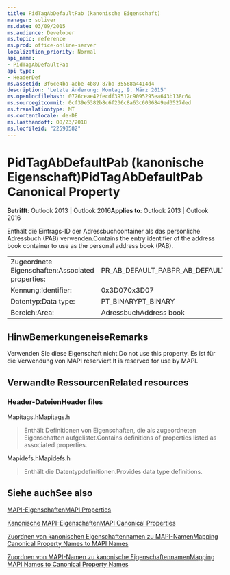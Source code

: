 ```yaml
---
title: PidTagAbDefaultPab (kanonische Eigenschaft)
manager: soliver
ms.date: 03/09/2015
ms.audience: Developer
ms.topic: reference
ms.prod: office-online-server
localization_priority: Normal
api_name:
- PidTagAbDefaultPab
api_type:
- HeaderDef
ms.assetid: 3f6ce4ba-aebe-4b89-87ba-35568a4414d4
description: 'Letzte Änderung: Montag, 9. März 2015'
ms.openlocfilehash: 0726ceae42fecdf39512c9095295ea643b138c64
ms.sourcegitcommit: 0cf39e5382b8c6f236c8a63c6036849ed3527ded
ms.translationtype: MT
ms.contentlocale: de-DE
ms.lasthandoff: 08/23/2018
ms.locfileid: "22590582"
---
```

# <a name="pidtagabdefaultpab-canonical-property"></a><span data-ttu-id="10ae6-103">PidTagAbDefaultPab (kanonische Eigenschaft)</span><span class="sxs-lookup"><span data-stu-id="10ae6-103">PidTagAbDefaultPab Canonical Property</span></span>

  
  
<span data-ttu-id="10ae6-104">**Betrifft**: Outlook 2013 | Outlook 2016</span><span class="sxs-lookup"><span data-stu-id="10ae6-104">**Applies to**: Outlook 2013 | Outlook 2016</span></span> 
  
<span data-ttu-id="10ae6-105">Enthält die Eintrags-ID der Adressbuchcontainer als das persönliche Adressbuch (PAB) verwenden.</span><span class="sxs-lookup"><span data-stu-id="10ae6-105">Contains the entry identifier of the address book container to use as the personal address book (PAB).</span></span> 
  
|||
|:-----|:-----|
|<span data-ttu-id="10ae6-106">Zugeordnete Eigenschaften:</span><span class="sxs-lookup"><span data-stu-id="10ae6-106">Associated properties:</span></span>  <br/> |<span data-ttu-id="10ae6-107">PR_AB_DEFAULT_PAB</span><span class="sxs-lookup"><span data-stu-id="10ae6-107">PR_AB_DEFAULT_PAB</span></span>  <br/> |
|<span data-ttu-id="10ae6-108">Kennung:</span><span class="sxs-lookup"><span data-stu-id="10ae6-108">Identifier:</span></span>  <br/> |<span data-ttu-id="10ae6-109">0x3D07</span><span class="sxs-lookup"><span data-stu-id="10ae6-109">0x3D07</span></span>  <br/> |
|<span data-ttu-id="10ae6-110">Datentyp:</span><span class="sxs-lookup"><span data-stu-id="10ae6-110">Data type:</span></span>  <br/> |<span data-ttu-id="10ae6-111">PT_BINARY</span><span class="sxs-lookup"><span data-stu-id="10ae6-111">PT_BINARY</span></span>  <br/> |
|<span data-ttu-id="10ae6-112">Bereich:</span><span class="sxs-lookup"><span data-stu-id="10ae6-112">Area:</span></span>  <br/> |<span data-ttu-id="10ae6-113">Adressbuch</span><span class="sxs-lookup"><span data-stu-id="10ae6-113">Address book</span></span>  <br/> |
   
## <a name="remarks"></a><span data-ttu-id="10ae6-114">HinwBemerkungeneise</span><span class="sxs-lookup"><span data-stu-id="10ae6-114">Remarks</span></span>

<span data-ttu-id="10ae6-115">Verwenden Sie diese Eigenschaft nicht.</span><span class="sxs-lookup"><span data-stu-id="10ae6-115">Do not use this property.</span></span> <span data-ttu-id="10ae6-116">Es ist für die Verwendung von MAPI reserviert.</span><span class="sxs-lookup"><span data-stu-id="10ae6-116">It is reserved for use by MAPI.</span></span>
  
## <a name="related-resources"></a><span data-ttu-id="10ae6-117">Verwandte Ressourcen</span><span class="sxs-lookup"><span data-stu-id="10ae6-117">Related resources</span></span>

### <a name="header-files"></a><span data-ttu-id="10ae6-118">Header-Dateien</span><span class="sxs-lookup"><span data-stu-id="10ae6-118">Header files</span></span>

<span data-ttu-id="10ae6-119">Mapitags.h</span><span class="sxs-lookup"><span data-stu-id="10ae6-119">Mapitags.h</span></span>
  
> <span data-ttu-id="10ae6-120">Enthält Definitionen von Eigenschaften, die als zugeordneten Eigenschaften aufgelistet.</span><span class="sxs-lookup"><span data-stu-id="10ae6-120">Contains definitions of properties listed as associated properties.</span></span>
    
<span data-ttu-id="10ae6-121">Mapidefs.h</span><span class="sxs-lookup"><span data-stu-id="10ae6-121">Mapidefs.h</span></span>
  
> <span data-ttu-id="10ae6-122">Enthält die Datentypdefinitionen.</span><span class="sxs-lookup"><span data-stu-id="10ae6-122">Provides data type definitions.</span></span>
    
## <a name="see-also"></a><span data-ttu-id="10ae6-123">Siehe auch</span><span class="sxs-lookup"><span data-stu-id="10ae6-123">See also</span></span>



[<span data-ttu-id="10ae6-124">MAPI-Eigenschaften</span><span class="sxs-lookup"><span data-stu-id="10ae6-124">MAPI Properties</span></span>](mapi-properties.md)
  
[<span data-ttu-id="10ae6-125">Kanonische MAPI-Eigenschaften</span><span class="sxs-lookup"><span data-stu-id="10ae6-125">MAPI Canonical Properties</span></span>](mapi-canonical-properties.md)
  
[<span data-ttu-id="10ae6-126">Zuordnen von kanonischen Eigenschaftennamen zu MAPI-Namen</span><span class="sxs-lookup"><span data-stu-id="10ae6-126">Mapping Canonical Property Names to MAPI Names</span></span>](mapping-canonical-property-names-to-mapi-names.md)
  
[<span data-ttu-id="10ae6-127">Zuordnen von MAPI-Namen zu kanonische Eigenschaftennamen</span><span class="sxs-lookup"><span data-stu-id="10ae6-127">Mapping MAPI Names to Canonical Property Names</span></span>](mapping-mapi-names-to-canonical-property-names.md)

